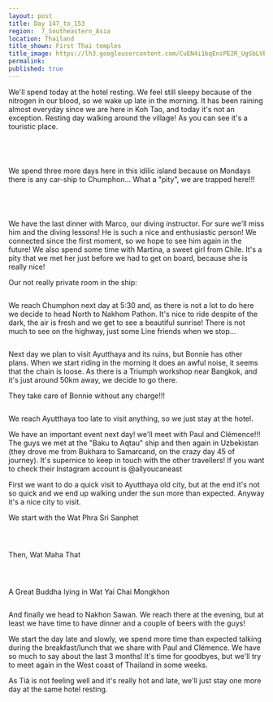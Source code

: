 ```yaml
---
layout: post
title: Day 147_to_153
region:  7_Southeastern_Asia
location: Thailand
title_shown: First Thai temples
title_image: https://lh3.googleusercontent.com/CuEN4i1bqEnsPE2R_UgSbLVEJ2Rf7toJtJxza0q1eBgVEf-RRrCUFp0tUE7OTeebO01lJ-OolRC9ei97fR3X8h0mHcehMjQG9aXlTsoWM9gvtoBK4wwexcuX_Uinrr3s9K2Td1sbCRVkdK21I5V9J4BcqapyrM5b7750a9oDuBQyi1woEbRFLOoeJwm1yAQokMx41qn9mmHMb22CGT5JKwX0i0c4ly6daWTjSuKs5lphN8OQzXxUVVKEW7pwQM-e7KreirS4SiRz55Phxdpz_NLT50XNs7w0HSZGiJWwmcGqXzjke7hFrugtOls-bVsfB_Ddc7_cgwfjggXJ_7U5R0jtKcTFgV5zMTPQ9vUTagm1nZClJHhnq9Jvfc3ZT2Xu5I14O4Kgw_guG1emTx-GsiFGL4E429JwObVcWnzLdYC5zYQ-zC2n35kvrC18FfhpP0UmJRxpiEns3pbpNlp6rIODk1-Rk3I96jJgJh41JChna34QWlAKvqD2n_moWCb1yHrqecF1MNigtOzgW1p_JOBGlWgat9WJtQ9V7LLy4ri-Z-4VECbi5UiKOIGRr1I42iGCYRfL7gGd_IXtc67a8E58aDQV1YqvgotK0i6g1jl-uf_YTdnCn6vZH9RkmGU2Jt9pplBZBXGWvi3WRiTmKHdbW60_cnnORPkC6eGWCzV1ze3SqlbDH1om91hO-V9rSvvvyUWgXPdp1QFX__E=w836-h627-no
permalink: 
published: true
---
```


We'll spend today at the hotel resting. We feel still sleepy because of the nitrogen in our blood, so we wake up late in the morning. It has been raining almost everyday since we are here in Koh Tao, and today it's not an exception. Resting day walking around the village! As you can see it's a touristic place.

<p><a
href="https://lh3.googleusercontent.com/xnusGFcqGt1CtBbdZM-z8namIajlzLeivfig07TRRSVt4QojlIRskBFLZdQFVfqEpiYx1MiEtzcOY9ehj0bThI5n5KfeWDEwq3UxE45dDdaf2wERKyK3BNnzq8Nu1SXHMoZp4dpPyN8SrHwAeQZUNiegckWhqUPJWsv6RoTRxBmS2GkKgog8e0J0shNBlwS-NPtCYqN_kQccWsQ2xxZpluRcaIyolriNfLMK7WZNggg53elvjXmwrjwOzHlqC9qpSeXR6CRdni9bmjgeziyzUuz5LcoawyTlhhFnik_QwCsdeuF6kFWIbPYs6VAg03QptZWhTRLMIxaPi88gCsy4FV2ffi-otPo0u1EQhNUuzMxqZ6iP01Lhma7EcPfHNTaUZ1Kxe9gFwAOZP0kVJJRO9ll2_cEO0tUFHd5ONIKbK-g9nwArsyge7NMUl5PjTYbkDrGGwQO4LawSpyoEI2zR6D9VXq-MtGUTEh_ZtQwmKjU3FKVhIRix1c5o17bbd5CSyjIgjVrv5IdtIuJUXNvDE_pDI8MHbsSEQR1GhW6K5-zeYxvJXl5DOmfkzbC_kX3_TS0ztIkQhlvBZczcju9X2LR9P2tWgXitAgVqK2LQgvSzJr-PJABuhbYOyO_ou2qmTolZ6jszYk-faLXA4Xb7dPt0_FV735gdPr6DYzvXoHGF6A408F55aCY-yUmB3ZXSWTrjth7G_7RBToHLAHb3TOZ6aSLlorkU_3EDgs0=w669-h502-no"><img 
src="https://lh3.googleusercontent.com/xnusGFcqGt1CtBbdZM-z8namIajlzLeivfig07TRRSVt4QojlIRskBFLZdQFVfqEpiYx1MiEtzcOY9ehj0bThI5n5KfeWDEwq3UxE45dDdaf2wERKyK3BNnzq8Nu1SXHMoZp4dpPyN8SrHwAeQZUNiegckWhqUPJWsv6RoTRxBmS2GkKgog8e0J0shNBlwS-NPtCYqN_kQccWsQ2xxZpluRcaIyolriNfLMK7WZNggg53elvjXmwrjwOzHlqC9qpSeXR6CRdni9bmjgeziyzUuz5LcoawyTlhhFnik_QwCsdeuF6kFWIbPYs6VAg03QptZWhTRLMIxaPi88gCsy4FV2ffi-otPo0u1EQhNUuzMxqZ6iP01Lhma7EcPfHNTaUZ1Kxe9gFwAOZP0kVJJRO9ll2_cEO0tUFHd5ONIKbK-g9nwArsyge7NMUl5PjTYbkDrGGwQO4LawSpyoEI2zR6D9VXq-MtGUTEh_ZtQwmKjU3FKVhIRix1c5o17bbd5CSyjIgjVrv5IdtIuJUXNvDE_pDI8MHbsSEQR1GhW6K5-zeYxvJXl5DOmfkzbC_kX3_TS0ztIkQhlvBZczcju9X2LR9P2tWgXitAgVqK2LQgvSzJr-PJABuhbYOyO_ou2qmTolZ6jszYk-faLXA4Xb7dPt0_FV735gdPr6DYzvXoHGF6A408F55aCY-yUmB3ZXSWTrjth7G_7RBToHLAHb3TOZ6aSLlorkU_3EDgs0=w669-h502-no" class="oversize" alt=""></a></p>

<p><a
href="https://lh3.googleusercontent.com/vySNoCQBUdyP1O2wJcFIIogjZ3lyIQtKEfkHwAy__59U0PBd3gsNI0cMw-Sc6XDyKnEGC__zlI6a__OLr69sUlbYysNI19thQYulUt6YDI_lwrEYDlSavVqKEZP6jC6fVLZ4D1DP21BLqkWJv2jhzTrdkwwlUqmNweORWZcYE_vkpaGCGtabPw5PhbD7brlmNEs7kxTFgGp0DUmdMcYYTD_ME5V-TFwfycIxzuHxn9YG9ElZGxMZd4fv9-8-tGadvVf-FE9UFf0UbKZL7aMUEqI1K60ffG_d_ymH12zX1fVuCkXjiPknbzKBPPqnxpA4y-tWCy8LP-EEiHiUzONpces7FNbmoRiElgfKBxkITdgjPVTq1Xj68sAcSBkCdA1X1O2QjuDnGA90UVkyQ4X5xAi8WGOWnC71Z-xha_eES9OplZitDDH4iCdI24fOMOnGLv7z5nAsWDVe94tkXb_MqcoYAqb_8oPXEFnj6nC4gQHjUEMXm9np_C4cm2nxGsYpT6YdRez1Yw1Ox0IGRVwQaroQlxZkj2ZG0V_JXzbMuNNbkDuYf7cHUitkWcxyNLDeLX9NgyQAeK5Uqm9t__2eXi32v9b703KZ_ty2anpYxz17bd9JkBDOkJ4grtL9kfHpMjxlT2GVnbMlCiWoN971Uj_QPDaFoXYtaEAnXkUEpR-2988bQQYe5gwjihoO73_x2ppQi2IZJkbxpS-V3e-Za2-ns0HUaHvLSUNY6Vc=w669-h502-no"><img 
src="https://lh3.googleusercontent.com/vySNoCQBUdyP1O2wJcFIIogjZ3lyIQtKEfkHwAy__59U0PBd3gsNI0cMw-Sc6XDyKnEGC__zlI6a__OLr69sUlbYysNI19thQYulUt6YDI_lwrEYDlSavVqKEZP6jC6fVLZ4D1DP21BLqkWJv2jhzTrdkwwlUqmNweORWZcYE_vkpaGCGtabPw5PhbD7brlmNEs7kxTFgGp0DUmdMcYYTD_ME5V-TFwfycIxzuHxn9YG9ElZGxMZd4fv9-8-tGadvVf-FE9UFf0UbKZL7aMUEqI1K60ffG_d_ymH12zX1fVuCkXjiPknbzKBPPqnxpA4y-tWCy8LP-EEiHiUzONpces7FNbmoRiElgfKBxkITdgjPVTq1Xj68sAcSBkCdA1X1O2QjuDnGA90UVkyQ4X5xAi8WGOWnC71Z-xha_eES9OplZitDDH4iCdI24fOMOnGLv7z5nAsWDVe94tkXb_MqcoYAqb_8oPXEFnj6nC4gQHjUEMXm9np_C4cm2nxGsYpT6YdRez1Yw1Ox0IGRVwQaroQlxZkj2ZG0V_JXzbMuNNbkDuYf7cHUitkWcxyNLDeLX9NgyQAeK5Uqm9t__2eXi32v9b703KZ_ty2anpYxz17bd9JkBDOkJ4grtL9kfHpMjxlT2GVnbMlCiWoN971Uj_QPDaFoXYtaEAnXkUEpR-2988bQQYe5gwjihoO73_x2ppQi2IZJkbxpS-V3e-Za2-ns0HUaHvLSUNY6Vc=w669-h502-no" class="oversize" alt=""></a></p>

<p><a
href="https://lh3.googleusercontent.com/GCIR43Lg9HfkbRL0cQTjNL0S184do-w7VaiGkS9wrjZPBu1InyA6UbZ_ViWQJnwgrN-lFnhrB5Nu2BT4QIeh8QPrQXMlRtJEf0yh_fkOl1dZWk9_-lAHr-KW1EK4OxY2jL7Q0Ze0k9CYg9AHKdsy30AAJMVtCszyplmTCSy2o2YJyAKT0Ocg6KqgmonlRHRQcoySnsVBpW2wJNbP1MvCxQfjsPerJByQCPjD4lU3uB9N58uovZ0LSOHhYkbZFE47HTUuyh9pk7sD3xz0RFq0e3hZtunoPoUO3JVvYhT8qEHQiWXTEcd32Wmc_V9N0kR_ZT5oAKQFsWic4ZK2erubzn4Jrpb9GyEF7W4OHRrOdcTBSg-tYDTjyoIi55kr8rTqz33p99HHhZechn1mIh8g09Ab_z_P1kD21aCKbtpZB9DKrzDXobfPwBQgnNc6lXq8IAXj4ywF1fnGBpdO7C40cCENAfUn2AMWuH7p0mCtoGWeYJY3YgGIT7END_LFfIsxHesXYvcpGSGl7gvV7Xd79ZwVm5PWa8-stHVnt7j3ONq71HptlbyV8jYoqifur3DK-Z8ZPxL5rJwsGXCrot668W2l1FL9F1rSuPbhbTFpOjf_YKcG7w6b8qznwcn_lOsmuhBcJuaaaZXCjZsDughOeLJFW_r1vKyQdsUVMwFi-7e9s8ef3ViWW2lL6zXbAUzjeNI2cGgUl3-HfawfE_R0zXBeiha8YXUfZsf2Ro8=w669-h502-no"><img 
src="https://lh3.googleusercontent.com/GCIR43Lg9HfkbRL0cQTjNL0S184do-w7VaiGkS9wrjZPBu1InyA6UbZ_ViWQJnwgrN-lFnhrB5Nu2BT4QIeh8QPrQXMlRtJEf0yh_fkOl1dZWk9_-lAHr-KW1EK4OxY2jL7Q0Ze0k9CYg9AHKdsy30AAJMVtCszyplmTCSy2o2YJyAKT0Ocg6KqgmonlRHRQcoySnsVBpW2wJNbP1MvCxQfjsPerJByQCPjD4lU3uB9N58uovZ0LSOHhYkbZFE47HTUuyh9pk7sD3xz0RFq0e3hZtunoPoUO3JVvYhT8qEHQiWXTEcd32Wmc_V9N0kR_ZT5oAKQFsWic4ZK2erubzn4Jrpb9GyEF7W4OHRrOdcTBSg-tYDTjyoIi55kr8rTqz33p99HHhZechn1mIh8g09Ab_z_P1kD21aCKbtpZB9DKrzDXobfPwBQgnNc6lXq8IAXj4ywF1fnGBpdO7C40cCENAfUn2AMWuH7p0mCtoGWeYJY3YgGIT7END_LFfIsxHesXYvcpGSGl7gvV7Xd79ZwVm5PWa8-stHVnt7j3ONq71HptlbyV8jYoqifur3DK-Z8ZPxL5rJwsGXCrot668W2l1FL9F1rSuPbhbTFpOjf_YKcG7w6b8qznwcn_lOsmuhBcJuaaaZXCjZsDughOeLJFW_r1vKyQdsUVMwFi-7e9s8ef3ViWW2lL6zXbAUzjeNI2cGgUl3-HfawfE_R0zXBeiha8YXUfZsf2Ro8=w669-h502-no" class="oversize" alt=""></a></p>

<p><a
href="https://lh3.googleusercontent.com/msymuffbD44PJ-_KOUUgfp7Zd5XLgEFxoY0iokotddGKa81JYStR2BbrSgRvmdnAp14wWnGMIMVXenWSWj8EJGau4T_8KdvXcPCqv1oaAkTNJNhs1fFJeHr4B60g-DZD1HXTchkOxrUJGZRBuTqOP4QaXT1QG0d2gCvVpgP1skVgRQ_B-Co9iyckoxdzUoeC3SI135rpjoZJB9kQ7lyUMTsS63pX3mifMAAeRY7U6t6VidwgOXsnedZP51CC4IVLFh71_Ia-4tWBgIfgCLssYTuI2ghKfDqauQswM43B6dmrVVneQSnhI0czvmzixcftzfOAYf41Te-l_0_uBEBeiX74ykQzPhYFDw7oQTlKm90f5ommx2b0UkqGHDShHJaNMxhjJ07vW2W0mZ9dEAW6b8QCpN5OY1XYHSsUrEgt0IAS2XTVabdSGdvrZMfCW2q8TpB7u-Dwb4l1IFK9f792_nYrvapUaNsmGj1Qc2q1CgNSez0k5j4Bw6y1bHfLpr78sX601RjLpnlqtFKR7JIki_8vE-0aB9O9jMciY_fb94UW-ze8k7GlS2sQFzOETObPlLaz1-5sitOhhazfy9L321swnGNOFLYjwq3PYJ8cjby-Cy-8Bh0LDEYOsfMwK8od_0ToanOp5xKWLKT9cmviLvyni3lWmlFjnLldHUusAfu3_RxYTFowNIB0YVKkBlWcZ7GcuBEsuJCa7DMKmt2wWEUcl75ihTsIdYZMMgY=w669-h502-no"><img 
src="https://lh3.googleusercontent.com/msymuffbD44PJ-_KOUUgfp7Zd5XLgEFxoY0iokotddGKa81JYStR2BbrSgRvmdnAp14wWnGMIMVXenWSWj8EJGau4T_8KdvXcPCqv1oaAkTNJNhs1fFJeHr4B60g-DZD1HXTchkOxrUJGZRBuTqOP4QaXT1QG0d2gCvVpgP1skVgRQ_B-Co9iyckoxdzUoeC3SI135rpjoZJB9kQ7lyUMTsS63pX3mifMAAeRY7U6t6VidwgOXsnedZP51CC4IVLFh71_Ia-4tWBgIfgCLssYTuI2ghKfDqauQswM43B6dmrVVneQSnhI0czvmzixcftzfOAYf41Te-l_0_uBEBeiX74ykQzPhYFDw7oQTlKm90f5ommx2b0UkqGHDShHJaNMxhjJ07vW2W0mZ9dEAW6b8QCpN5OY1XYHSsUrEgt0IAS2XTVabdSGdvrZMfCW2q8TpB7u-Dwb4l1IFK9f792_nYrvapUaNsmGj1Qc2q1CgNSez0k5j4Bw6y1bHfLpr78sX601RjLpnlqtFKR7JIki_8vE-0aB9O9jMciY_fb94UW-ze8k7GlS2sQFzOETObPlLaz1-5sitOhhazfy9L321swnGNOFLYjwq3PYJ8cjby-Cy-8Bh0LDEYOsfMwK8od_0ToanOp5xKWLKT9cmviLvyni3lWmlFjnLldHUusAfu3_RxYTFowNIB0YVKkBlWcZ7GcuBEsuJCa7DMKmt2wWEUcl75ihTsIdYZMMgY=w669-h502-no" class="oversize" alt=""></a></p>

We spend three more days here in this idilic island because on Mondays there is any car-ship to Chumphon... What a "pity", we are trapped here!!!

<p><a
href="https://lh3.googleusercontent.com/AjvCn3oQqMJAT8lBkwnNakjxh9pLiaHy5UbZd89di7yv7-Uh5AE3a1vK4YiXLtboazBg_bCPB7qQ81MMyy70bNOnQ8sdJYWITOXOWEc3u5y5wmn8UkaFDNirvZTd5Fah3SXmL6oKABrgbbI2qPVuylAl1ou_sdZudcRgYt8ciLFGQmvFFyTgJaO_x4XXXD28AESpdJY_N7xvIsopYNjPipFk8xlRMmG74hiuPeQgBRmXXGgDBSFUciZw0eKv5lFHbifdRKfgpzIfbyCEXtVa2_e6tf7XZfRPiMc6aHq12XET4W8SBuLr8ZH8-sXkdRAu3HdUCCZRBUNGT090w0F-Uc4pZkjqMAHf3bp8IqeoGYoGWCvky9j7lJLcMxdDvxNNrdrXg1MPvUkFhEfsqxifdejRKgvYbr_vSgjRSw5lUAnm9GIrkw3TvuNm067e6yLO1mIXw0HJon2sJajqvJIqkz5gAe6YiGWqSkuEUrXbttKi_15RhrBvxiNqcD0kTbZKZkQ7epxf4bjjlh5k1_1FCFP2XCZgXZT84R6yDrjGwbxuwXqvvXCt0IkG6-KzJ22o5JD53iGh_I7M--0mbqEnq6V_vqMPM841t04KaCTtGnUrmBalGOKgitLrNFJFfYkE4MVJUUpuStWiIzEcvVZELIF5hFoOQg712ep6bI8KDK9QD8L64aFxjQ2L3vFVEM8fzx7aieip6sHL_jCZJI4=w836-h627-no"><img 
src="https://lh3.googleusercontent.com/AjvCn3oQqMJAT8lBkwnNakjxh9pLiaHy5UbZd89di7yv7-Uh5AE3a1vK4YiXLtboazBg_bCPB7qQ81MMyy70bNOnQ8sdJYWITOXOWEc3u5y5wmn8UkaFDNirvZTd5Fah3SXmL6oKABrgbbI2qPVuylAl1ou_sdZudcRgYt8ciLFGQmvFFyTgJaO_x4XXXD28AESpdJY_N7xvIsopYNjPipFk8xlRMmG74hiuPeQgBRmXXGgDBSFUciZw0eKv5lFHbifdRKfgpzIfbyCEXtVa2_e6tf7XZfRPiMc6aHq12XET4W8SBuLr8ZH8-sXkdRAu3HdUCCZRBUNGT090w0F-Uc4pZkjqMAHf3bp8IqeoGYoGWCvky9j7lJLcMxdDvxNNrdrXg1MPvUkFhEfsqxifdejRKgvYbr_vSgjRSw5lUAnm9GIrkw3TvuNm067e6yLO1mIXw0HJon2sJajqvJIqkz5gAe6YiGWqSkuEUrXbttKi_15RhrBvxiNqcD0kTbZKZkQ7epxf4bjjlh5k1_1FCFP2XCZgXZT84R6yDrjGwbxuwXqvvXCt0IkG6-KzJ22o5JD53iGh_I7M--0mbqEnq6V_vqMPM841t04KaCTtGnUrmBalGOKgitLrNFJFfYkE4MVJUUpuStWiIzEcvVZELIF5hFoOQg712ep6bI8KDK9QD8L64aFxjQ2L3vFVEM8fzx7aieip6sHL_jCZJI4=w836-h627-no" class="oversize" alt=""></a></p>

<p><a
href="https://lh3.googleusercontent.com/8fR6kra2-Fm2RefRcZ0XHBSDwT-SzK0jOXLyxRE76H1evju9cHnpDFAZcIPkcXO7ioWS8bJX6P_s6b3_gutziq8qxLxKuzMim2FvMBKZk8a1c_5A2M34CyAxr28eTnnVXDNRhiL2T2P73J75dj8Cr8KK9jQVmNHocnd76gHtBnUG9r9zfQkOhuxzEX716hcd7fH5gH0CiKkPPlYIVBwPbH4-7mFxSQUoE1MwDxv3Gzl10PSTeAKWbZxacXx9r8R1MD239CFdzQJ7LLez0wXPuxmIOwehhagDmyMDsJdKDkDp2cbfU7Z16P_cA30ypbwW6uA1CeLbrx4Wq-4Z5QR5VxP7xKe6Dzuu7HfDByVro6L1FRhHtR5whUaJjOZ_uX321U0rcE4KqkUR9P5G-DkxzVP2OHmVukucqDkbDxOJYgHXqw7jf6mnEirmM5WT2r9532MAqeAhK_MBYRUQYjuPsO_0XVXXW3Kj7BdhfgmLZBqY7rHDwZvIeeHMwZxqWVC9RlXCr7uuMjtKEX-YYfW77UKg5YeVpNzb5QkwdXKZvurb_XRNAsAYi2ELJHYvMIGOsczdaKns2hDGts4_ddvwpjl0jntwjji2eSRR0i7Emzro4DHFweDbJbTivnxVVf075QtBVkeP6CetVXNt-VsRT2p9gTcAsrsT4Byhj-BBkA8Rp_TwCKI-PmU-8vkKr-TVZ9014rUm3BC7N7MjrYw=w836-h627-no"><img 
src="https://lh3.googleusercontent.com/8fR6kra2-Fm2RefRcZ0XHBSDwT-SzK0jOXLyxRE76H1evju9cHnpDFAZcIPkcXO7ioWS8bJX6P_s6b3_gutziq8qxLxKuzMim2FvMBKZk8a1c_5A2M34CyAxr28eTnnVXDNRhiL2T2P73J75dj8Cr8KK9jQVmNHocnd76gHtBnUG9r9zfQkOhuxzEX716hcd7fH5gH0CiKkPPlYIVBwPbH4-7mFxSQUoE1MwDxv3Gzl10PSTeAKWbZxacXx9r8R1MD239CFdzQJ7LLez0wXPuxmIOwehhagDmyMDsJdKDkDp2cbfU7Z16P_cA30ypbwW6uA1CeLbrx4Wq-4Z5QR5VxP7xKe6Dzuu7HfDByVro6L1FRhHtR5whUaJjOZ_uX321U0rcE4KqkUR9P5G-DkxzVP2OHmVukucqDkbDxOJYgHXqw7jf6mnEirmM5WT2r9532MAqeAhK_MBYRUQYjuPsO_0XVXXW3Kj7BdhfgmLZBqY7rHDwZvIeeHMwZxqWVC9RlXCr7uuMjtKEX-YYfW77UKg5YeVpNzb5QkwdXKZvurb_XRNAsAYi2ELJHYvMIGOsczdaKns2hDGts4_ddvwpjl0jntwjji2eSRR0i7Emzro4DHFweDbJbTivnxVVf075QtBVkeP6CetVXNt-VsRT2p9gTcAsrsT4Byhj-BBkA8Rp_TwCKI-PmU-8vkKr-TVZ9014rUm3BC7N7MjrYw=w836-h627-no" class="oversize" alt=""></a></p>

<p><a
href="https://lh3.googleusercontent.com/ykMUo8WQ90XG9U7awdiVaev5i2-jo7Qj-GlaZu5xmfoRSm8DQA7fxNnav5oTCrKOIt3-f3cJ8cGYsjeRMIuDFn9zGvqJo5rlpW4qUMOsGZ6NgKBVUfne5xg1rtiYwMTs8ZAse9OFlPujL-547HvXSaaspY75nKQpd3kSSsWppaz2bgXgNV84cbVJvDnhYdK5p6osfjrhfgtBIycpPZc5ln3b_wyMdd1Prz5j34mhv2xse0wOqJ6rjrNNZCxIkTzYQZVqkpMAvyckOp0UKK5IqlcJc1dzCTHBOpnfSj2RydTuiR_WgWxoj6oUwkS1uxPz_PVt5MfVPEPlfdvRVgyzdziw3d8UuhyRzGsSugA1hYKuyhc3ykNsrXsfWZTqtiXvDvnk-wR7W_IHJYX92nB4jUMB5KS6pNSIZ2Aq__AcI3xzfjC2d8xao2qgekOBRInsyppBM57Bhj_XqItVC5HLJFqQfjI30A-mlpUy08s2Wu954tpQ2a3beUexK51ToI3_vWc7T_QUiDcX5HtQviVzF4VIdqFxyPkCYYLJIfzt00TsH8cgGIH3Wx1Vkumd1EVrXMhcdt7i-O9gqMYFB237jKviKEDcQExm2dPFmwDs_jBNldc09BbJ5Bug0iEsPnVvw5HbuBqGY4rGbe3U6m6Hkn13pweeTC03i4l0b4wsHncwBaewfAclLc_v-GR9gsDJD5gD7YIY0HiFb0DCfNY=w836-h627-no"><img 
src="https://lh3.googleusercontent.com/ykMUo8WQ90XG9U7awdiVaev5i2-jo7Qj-GlaZu5xmfoRSm8DQA7fxNnav5oTCrKOIt3-f3cJ8cGYsjeRMIuDFn9zGvqJo5rlpW4qUMOsGZ6NgKBVUfne5xg1rtiYwMTs8ZAse9OFlPujL-547HvXSaaspY75nKQpd3kSSsWppaz2bgXgNV84cbVJvDnhYdK5p6osfjrhfgtBIycpPZc5ln3b_wyMdd1Prz5j34mhv2xse0wOqJ6rjrNNZCxIkTzYQZVqkpMAvyckOp0UKK5IqlcJc1dzCTHBOpnfSj2RydTuiR_WgWxoj6oUwkS1uxPz_PVt5MfVPEPlfdvRVgyzdziw3d8UuhyRzGsSugA1hYKuyhc3ykNsrXsfWZTqtiXvDvnk-wR7W_IHJYX92nB4jUMB5KS6pNSIZ2Aq__AcI3xzfjC2d8xao2qgekOBRInsyppBM57Bhj_XqItVC5HLJFqQfjI30A-mlpUy08s2Wu954tpQ2a3beUexK51ToI3_vWc7T_QUiDcX5HtQviVzF4VIdqFxyPkCYYLJIfzt00TsH8cgGIH3Wx1Vkumd1EVrXMhcdt7i-O9gqMYFB237jKviKEDcQExm2dPFmwDs_jBNldc09BbJ5Bug0iEsPnVvw5HbuBqGY4rGbe3U6m6Hkn13pweeTC03i4l0b4wsHncwBaewfAclLc_v-GR9gsDJD5gD7YIY0HiFb0DCfNY=w836-h627-no" class="oversize" alt=""></a></p>

<p><a
href="https://lh3.googleusercontent.com/FvmYoUlw5IXl0GtftAiTv0_EQ2b_R4ioC0CPEGt4rTWT9KnhFus3HpSk8dqO0oL_FJgJ5NdATZt-aV7YNSSKSj3qceJiLqeh25JW3fGiny0aBEqStgDC8h-byryV7JMHHpvOsTEQHWecSq1h_D3M-4wpgFZqdhNFtIL2VuaKjnO0qKLpSDonDRyOvvVZfZQv8YpPV-YAFLil_SHk0CQ5tSDcL58uLiG5E3hw8EckBwUHYJdbQrrCjvw00nNGTQD_q00RsaNbR4_UrKPu2u5TP0ed2-wgoKPWe5Oa9f7xntEIqpijG9nkG7wpfNCXMKydRJH5Wgyb8wirTprhBuwvc10lwHyCNQXK4OutmK5UxOhtzWv_Z_tTax4eojWPaoPQTnxhoM_zyL5j9eQVWU5gIdbNbh1lm5EKjcfqT-qw4RKhYOjFk55PWoKFryKudw_jhrizgrjAyI3iPIn8_PBpF9bORwzoLubEjO4VzC_fWrMQ2dWCLqS1IoiZygCpPx5rVYQnWEwkzXQzaKOwzlAJTM4PWnfbdqOxedBtP1EcT1xybfEK6ZSocZiRLWzJDE5M7sPcfSYROOE58l9q-cKyfnFP8PJHuRO41-1lHbInbybEjhGw8xVl2xJW59DkmMEnEHKCOGbPqcB1ViAfVe69Yyfax1FEMdJ09Irf6gCQ9Vh1-pm3teLtUcMLexOZzvly-bgIMptyFCIQf9nhYmY=w669-h502-no"><img 
src="https://lh3.googleusercontent.com/FvmYoUlw5IXl0GtftAiTv0_EQ2b_R4ioC0CPEGt4rTWT9KnhFus3HpSk8dqO0oL_FJgJ5NdATZt-aV7YNSSKSj3qceJiLqeh25JW3fGiny0aBEqStgDC8h-byryV7JMHHpvOsTEQHWecSq1h_D3M-4wpgFZqdhNFtIL2VuaKjnO0qKLpSDonDRyOvvVZfZQv8YpPV-YAFLil_SHk0CQ5tSDcL58uLiG5E3hw8EckBwUHYJdbQrrCjvw00nNGTQD_q00RsaNbR4_UrKPu2u5TP0ed2-wgoKPWe5Oa9f7xntEIqpijG9nkG7wpfNCXMKydRJH5Wgyb8wirTprhBuwvc10lwHyCNQXK4OutmK5UxOhtzWv_Z_tTax4eojWPaoPQTnxhoM_zyL5j9eQVWU5gIdbNbh1lm5EKjcfqT-qw4RKhYOjFk55PWoKFryKudw_jhrizgrjAyI3iPIn8_PBpF9bORwzoLubEjO4VzC_fWrMQ2dWCLqS1IoiZygCpPx5rVYQnWEwkzXQzaKOwzlAJTM4PWnfbdqOxedBtP1EcT1xybfEK6ZSocZiRLWzJDE5M7sPcfSYROOE58l9q-cKyfnFP8PJHuRO41-1lHbInbybEjhGw8xVl2xJW59DkmMEnEHKCOGbPqcB1ViAfVe69Yyfax1FEMdJ09Irf6gCQ9Vh1-pm3teLtUcMLexOZzvly-bgIMptyFCIQf9nhYmY=w669-h502-no" class="oversize" alt=""></a></p>


We have the last dinner with Marco, our diving instructor. For sure we'll miss him and the diving lessons! He is such a nice and enthusiastic person! We connected since the first moment, so we hope to see him again in the future! We also spend some time with Martina, a sweet girl from Chile. It's a pity that we met her just before we had to get on board, because she is really nice!

Our not really private room in the ship:

<p><a
href="https://lh3.googleusercontent.com/2RRo8TqTAuAyyFW67Fsqf8Pm5w5UI7xfTuxe6-Ipudn3galzLB-3arkNNLFw_W6-iRLhIUkXP3tgb5GfQsnMjk-HEE6MBu68HMDu_K2fUFkL9xf3TL5BXt1Y7TOLgpHkYfTMP1ASU-6jXMqeYoSbu9qqVhA_KHAGFbNJjH_yi4D_ZA9OJAVdX8-HjOS5eagFnEartb028izhS9qfEh1DHhNQ6fNQqYpsIX99S7XuYzH0F2zc2_IOjq5Jyr7a05iXEV2MNAG40fsYk2ciOZUn4wwvosfkgHnx8ypvU6Sd7D57ewSSEgsOGkkXARmmwpwxIunMSBIbjlbnfWYsaOCY3by-4yWL3F0kS1DXlvwZNSNqs7UE4LSpQ0KbQGiAfBClvTJbmtZg_c53oQLnlil1J_yU4CgDXjPPLmEcKDgTlAxUXXkiIJ21dPnF_azmpcby_ckl7AAZKifFIlqkKB93aIeMH1RzakweTQ-aHAiLLOCZrbXqT9ANMhLhOZ2q-mZk1qdxRiJ6JIdlRdRoRLwldhF9eGA69GtX3Pl3gJyS_2fKvTgY-nMk5Ri81dibjvLexqjA_ozeSebXtut5MsyIm7Da-O4plfccfz3QUrGNpvQol2o5ATWoBpkCD-MQwOk3lZ1Y7MfLRE8-YmtZ4ggZtqwikNOyofwZlwMVtZX3R1ZP24WWTLbirsRELDara0NI6yzHUy3dv17earjsvhE=w836-h627-no"><img 
src="https://lh3.googleusercontent.com/2RRo8TqTAuAyyFW67Fsqf8Pm5w5UI7xfTuxe6-Ipudn3galzLB-3arkNNLFw_W6-iRLhIUkXP3tgb5GfQsnMjk-HEE6MBu68HMDu_K2fUFkL9xf3TL5BXt1Y7TOLgpHkYfTMP1ASU-6jXMqeYoSbu9qqVhA_KHAGFbNJjH_yi4D_ZA9OJAVdX8-HjOS5eagFnEartb028izhS9qfEh1DHhNQ6fNQqYpsIX99S7XuYzH0F2zc2_IOjq5Jyr7a05iXEV2MNAG40fsYk2ciOZUn4wwvosfkgHnx8ypvU6Sd7D57ewSSEgsOGkkXARmmwpwxIunMSBIbjlbnfWYsaOCY3by-4yWL3F0kS1DXlvwZNSNqs7UE4LSpQ0KbQGiAfBClvTJbmtZg_c53oQLnlil1J_yU4CgDXjPPLmEcKDgTlAxUXXkiIJ21dPnF_azmpcby_ckl7AAZKifFIlqkKB93aIeMH1RzakweTQ-aHAiLLOCZrbXqT9ANMhLhOZ2q-mZk1qdxRiJ6JIdlRdRoRLwldhF9eGA69GtX3Pl3gJyS_2fKvTgY-nMk5Ri81dibjvLexqjA_ozeSebXtut5MsyIm7Da-O4plfccfz3QUrGNpvQol2o5ATWoBpkCD-MQwOk3lZ1Y7MfLRE8-YmtZ4ggZtqwikNOyofwZlwMVtZX3R1ZP24WWTLbirsRELDara0NI6yzHUy3dv17earjsvhE=w836-h627-no" class="oversize" alt=""></a></p>

We reach Chumphon next day at 5:30 and, as there is not a lot to do here we decide to head North to Nakhom Pathon. It's nice to ride despite of the dark, the air is fresh and we get to see a beautiful sunrise! There is not much to see on the highway, just some Line friends when we stop...

<p><a
href="https://lh3.googleusercontent.com/5DmkfRb0XJM8X3B-ewR1YeRz3-hbo24t_CxUBJ5VST4CJd-2J4kYUwg0N427JbhJJ25tFTT7VB8Vj6-IBPT5SoG-lHH_OtY6tVt9A-fdJtCPxaJ8S2Yr88wnyQohBMR6UXs8YEchOtqyLJuOTZhgjb2PVj6Sm74BFINbTCMJKY758HMSRkBblzk9GZrNC5rSKGyjEKC_3Dh6WAWwWtzxYUh2E803P4cB9gN7yCNksXCTt9QmOzGX1U6-CFxP5MIPpADb6BMK290Avoj9zAAa-jlvdnLJ3eb5dSzbqM0YVR0ziqLuVt-uPkomGm_6bQ0oc9sKby8w15mu7yBXlvEnZpzY2jJSBI1ZbXeHBU5hKY9TQ1Dm7jmnMQ8DWBqPz9rKN0hFMu731jn2Ny7pYKujWnfnoX-1R4uqoh44SBxtJlMTnkodXdDurgxKN58N8yjxXqCub4KlqFGRp25HTNLU6iJURjr4NZxMNXIHgi3QwSGi-1fBcdAdhjUDVbNZovNXwG9bIlYQtaH5VoY7aDkR_1H6ltHExqisqDRN0qWqJi0HHLrNYU6v5jw27a11skmka4S_qoUxD5-Sx9SOv7pp9sVrKaMCqhd0u9xHKEHifbbg7mhzYMSGpedgPMWrtLS1nE4aYvlW4JakNayQWAdwKd3-G91i4Sk1WZqyCNGbv-ixQ5h47jtPQQZrTUULUqOLFv0aJkFZOJlfnvmlQgE=w836-h627-no"><img 
src="https://lh3.googleusercontent.com/5DmkfRb0XJM8X3B-ewR1YeRz3-hbo24t_CxUBJ5VST4CJd-2J4kYUwg0N427JbhJJ25tFTT7VB8Vj6-IBPT5SoG-lHH_OtY6tVt9A-fdJtCPxaJ8S2Yr88wnyQohBMR6UXs8YEchOtqyLJuOTZhgjb2PVj6Sm74BFINbTCMJKY758HMSRkBblzk9GZrNC5rSKGyjEKC_3Dh6WAWwWtzxYUh2E803P4cB9gN7yCNksXCTt9QmOzGX1U6-CFxP5MIPpADb6BMK290Avoj9zAAa-jlvdnLJ3eb5dSzbqM0YVR0ziqLuVt-uPkomGm_6bQ0oc9sKby8w15mu7yBXlvEnZpzY2jJSBI1ZbXeHBU5hKY9TQ1Dm7jmnMQ8DWBqPz9rKN0hFMu731jn2Ny7pYKujWnfnoX-1R4uqoh44SBxtJlMTnkodXdDurgxKN58N8yjxXqCub4KlqFGRp25HTNLU6iJURjr4NZxMNXIHgi3QwSGi-1fBcdAdhjUDVbNZovNXwG9bIlYQtaH5VoY7aDkR_1H6ltHExqisqDRN0qWqJi0HHLrNYU6v5jw27a11skmka4S_qoUxD5-Sx9SOv7pp9sVrKaMCqhd0u9xHKEHifbbg7mhzYMSGpedgPMWrtLS1nE4aYvlW4JakNayQWAdwKd3-G91i4Sk1WZqyCNGbv-ixQ5h47jtPQQZrTUULUqOLFv0aJkFZOJlfnvmlQgE=w836-h627-no" class="oversize" alt=""></a></p>

Next day we plan to visit Ayutthaya and its ruins, but Bonnie has other plans. When we start riding in the morning it does an awful noise, it seems that the chain is loose. As there is a Triumph workshop near Bangkok, and it's just around 50km away, we decide to go there.

They take care of Bonnie without any charge!!!

<p><a
href="https://lh3.googleusercontent.com/05cJkvPir6D8SyCgt6s3Ef5JwLmYPZQDhDMtuLuRulWFkF3y7LdTZqBs4rXhkSbdFiyf7_FGg5p-hyW7NmyzcUIE6WAG9wUIlz0mEnkDd5rTQInMwsXccK7qGGrgD670BGEE8N6DQOktwpF6QaH7YhFGt6hndKVKznr_lF_2TCJUzj9P1sPwJhi7A2r3IvSfd_qhY1IS0Q-vDii1cav4kN4Oka1SHTbfpRvC2xyt2Sce_aBrl32mQgtO9GQDE4V8LIbPWdLr-wLEbOGwkwJZ6cqMyQR1YN6thi8vRXOxNTVKylR3vwdTikVXDmmBdDmJmtKQWDmMAVoDncHW1k7sIpCcbsftrH0g1f1Bu00jKuAOJoz_hx-2FeLNoF5cucPPjZZHCfsT9L6n8GAcTS472NXLAxgn-1ppXX2D4QYLkUMfrYiD0J0Gdg5LjCer8m11f8hOl6yAMq7TDV7V9yFMSCOzj9FXjzN9agh9B2ICZIj2zBHckrP1m-rwGR7WdN2_-VFKNKS8S55M3KAC6LVx_5LvrBGBsgEytgwLvfMjE8WMBEDHI__YtssIr_bDUuCXkjFh7c91HqG4f3IOhGJ6_cRHX_hvKVaoDKdFGe5QaI1rYQ9n_4bF-XjJbtbZYjummLWqQA7y_lYTWyxBnre4foAMvja_SyUyFVDo2bJWtGNJJqvW6QnedQ5PTOFogNmYbYMDqxA4OaJ4ecFsEUs=w712-h474-no"><img 
src="https://lh3.googleusercontent.com/05cJkvPir6D8SyCgt6s3Ef5JwLmYPZQDhDMtuLuRulWFkF3y7LdTZqBs4rXhkSbdFiyf7_FGg5p-hyW7NmyzcUIE6WAG9wUIlz0mEnkDd5rTQInMwsXccK7qGGrgD670BGEE8N6DQOktwpF6QaH7YhFGt6hndKVKznr_lF_2TCJUzj9P1sPwJhi7A2r3IvSfd_qhY1IS0Q-vDii1cav4kN4Oka1SHTbfpRvC2xyt2Sce_aBrl32mQgtO9GQDE4V8LIbPWdLr-wLEbOGwkwJZ6cqMyQR1YN6thi8vRXOxNTVKylR3vwdTikVXDmmBdDmJmtKQWDmMAVoDncHW1k7sIpCcbsftrH0g1f1Bu00jKuAOJoz_hx-2FeLNoF5cucPPjZZHCfsT9L6n8GAcTS472NXLAxgn-1ppXX2D4QYLkUMfrYiD0J0Gdg5LjCer8m11f8hOl6yAMq7TDV7V9yFMSCOzj9FXjzN9agh9B2ICZIj2zBHckrP1m-rwGR7WdN2_-VFKNKS8S55M3KAC6LVx_5LvrBGBsgEytgwLvfMjE8WMBEDHI__YtssIr_bDUuCXkjFh7c91HqG4f3IOhGJ6_cRHX_hvKVaoDKdFGe5QaI1rYQ9n_4bF-XjJbtbZYjummLWqQA7y_lYTWyxBnre4foAMvja_SyUyFVDo2bJWtGNJJqvW6QnedQ5PTOFogNmYbYMDqxA4OaJ4ecFsEUs=w712-h474-no" class="oversize" alt=""></a></p>

We reach Ayutthaya too late to visit anything, so we just stay at the hotel.

We have an important event next day! we'll meet with Paul and Clémence!!! The guys we met at the "Baku to Aqtau" ship and then again in Uzbekistan (they drove me from Bukhara to Samarcand, on the crazy day 45 of journey). It's supernice to keep in touch with the other travellers! If you want to check their Instagram account is @allyoucaneast

First we want to do a quick visit to Ayutthaya old city, but at the end it's not so quick and we end up walking under the sun more than expected. Anyway it's a nice city to visit.

We start with the Wat Phra Sri Sanphet

<p><a
href="https://lh3.googleusercontent.com/eD7oaTTq5bT6Fjx5FqGi9Vmn2JqlFKOJg7bS-eP8E3cgQdjhvRrFASQBckTqBihI6--HYven1TUfNrs0VFDFrXBGQ_NcBwrNa2RVvRsJM_O35e6o-JhBEmjdoQEUPtdoP2-fOlQqb-6x1W1h7DrjMvKulU-wJQMN5-zamQFaMxwpmuERigf4qev-zkfGnqORf2cNi0V1b1XzChlxtuE8QBU1X1MuBboKjpdAuGJwaSsmYZdkQvPkzD1Qhyproipqd6XHzcwMFaDNr5APlE7tZN5P1cy0Pj3iI3A6aj7UR0bjxDE-SeE1DuucF9rqLLX8zjpOWQFZu-aIpUCeNl04rLHGJ0fzF7s7Uj_xj74glYJoyquQqWPeubFHO-fyGaFqnILOuR5SknKQ8KtwBAbakIjOAPEPSrCGYXvgLs1Siond1sjc8Xwy0Jxo7lMnk7iyBDunOCXUdIVwRZgnm45wuTdi-qsct_IDnGQwUx5u7qj2YpL4PFwB1KhCPYm6PoKLyeR2N6Vw-z37SO883BsBaFCCq4h8RpvF5pN7vN3TWibIDuWXSd7vF5_BTydKZG_GQeFTUoii1BS5oWFOKn-5v-sYZWZnmi0Jt7ll0YEXP-OvAzIcNprrvnlOl3yv1XYMItvUbpqV__sN77jnLAbjCdntcvjPmO93JY8h9AVsCyAJyzq7gRCcW2U7jn1LF1R_U0a6TmQZq4rxVv4gd9w=w471-h627-no"><img 
src="https://lh3.googleusercontent.com/eD7oaTTq5bT6Fjx5FqGi9Vmn2JqlFKOJg7bS-eP8E3cgQdjhvRrFASQBckTqBihI6--HYven1TUfNrs0VFDFrXBGQ_NcBwrNa2RVvRsJM_O35e6o-JhBEmjdoQEUPtdoP2-fOlQqb-6x1W1h7DrjMvKulU-wJQMN5-zamQFaMxwpmuERigf4qev-zkfGnqORf2cNi0V1b1XzChlxtuE8QBU1X1MuBboKjpdAuGJwaSsmYZdkQvPkzD1Qhyproipqd6XHzcwMFaDNr5APlE7tZN5P1cy0Pj3iI3A6aj7UR0bjxDE-SeE1DuucF9rqLLX8zjpOWQFZu-aIpUCeNl04rLHGJ0fzF7s7Uj_xj74glYJoyquQqWPeubFHO-fyGaFqnILOuR5SknKQ8KtwBAbakIjOAPEPSrCGYXvgLs1Siond1sjc8Xwy0Jxo7lMnk7iyBDunOCXUdIVwRZgnm45wuTdi-qsct_IDnGQwUx5u7qj2YpL4PFwB1KhCPYm6PoKLyeR2N6Vw-z37SO883BsBaFCCq4h8RpvF5pN7vN3TWibIDuWXSd7vF5_BTydKZG_GQeFTUoii1BS5oWFOKn-5v-sYZWZnmi0Jt7ll0YEXP-OvAzIcNprrvnlOl3yv1XYMItvUbpqV__sN77jnLAbjCdntcvjPmO93JY8h9AVsCyAJyzq7gRCcW2U7jn1LF1R_U0a6TmQZq4rxVv4gd9w=w471-h627-no" class="oversize" alt=""></a></p>

<p><a
href="https://lh3.googleusercontent.com/GP0OQEjRWpHE30UQOuiNGtWZVMJzQbVlI0qIzhwumiWiW4GYTFnUCUo4xuPgdDcVQWQXs8ZePBy78uyAtgoeSqu2UKiFB9fPpelulr9ychhwwK317jmvN5xuTWlQh1FyPGVPmEXkK0IwkjJBDxENxcTa2KClZEnMz2WxKAc6HtlXTNeRb8Aq7luIo6031rRTkroDfryWc7L6Q6bL90VU8U2jgyXwBprBfuo0dTbi-5GQenNUHe0DkBcIJE6L70uvOCEb1cHO-rhDRopdtxI8N7tRD1vyKrlnSqRzXzm5ZF6VDOHTRua1hBOPLm8oaYB-S8-9KrsXmg0Pke4dPy00rMRyAuHgBlDRHjAtTVHsq57rMtWkDAdNcz1pawsyeS-t4SD1LLEy-EXTkK8Wp-v6ZmpgEi3ZX-SJvyfsvKsfHVFAl5E_V66wyiZCBeDLdIkvjTB-TU9gf9Z3np8gvZ33W94lsRNPHrxkzhKk3JaQKHo21lWIx45_wIoINW5viCn7RWek7JQRzH4na7Ud087QcjtZ6XCm6bBUJ5kvpxoV4MyrmlVa1JvDQ2O7kdaTHcZfoLBAAJ6bZKM-e01v_d54rmHGdIvMifMkPcFR1E6RXocWJR6GHt_t9xQn6YNviTsgCRZ7QnyxEE7X0u9wy8u1skFJHK3u-2gdPR6XXpzZ_Ab4a8y5hwl3v6dnaRRjMFYvg55lrsur_Wh4bFKz8yU=w697-h502-no"><img 
src="https://lh3.googleusercontent.com/GP0OQEjRWpHE30UQOuiNGtWZVMJzQbVlI0qIzhwumiWiW4GYTFnUCUo4xuPgdDcVQWQXs8ZePBy78uyAtgoeSqu2UKiFB9fPpelulr9ychhwwK317jmvN5xuTWlQh1FyPGVPmEXkK0IwkjJBDxENxcTa2KClZEnMz2WxKAc6HtlXTNeRb8Aq7luIo6031rRTkroDfryWc7L6Q6bL90VU8U2jgyXwBprBfuo0dTbi-5GQenNUHe0DkBcIJE6L70uvOCEb1cHO-rhDRopdtxI8N7tRD1vyKrlnSqRzXzm5ZF6VDOHTRua1hBOPLm8oaYB-S8-9KrsXmg0Pke4dPy00rMRyAuHgBlDRHjAtTVHsq57rMtWkDAdNcz1pawsyeS-t4SD1LLEy-EXTkK8Wp-v6ZmpgEi3ZX-SJvyfsvKsfHVFAl5E_V66wyiZCBeDLdIkvjTB-TU9gf9Z3np8gvZ33W94lsRNPHrxkzhKk3JaQKHo21lWIx45_wIoINW5viCn7RWek7JQRzH4na7Ud087QcjtZ6XCm6bBUJ5kvpxoV4MyrmlVa1JvDQ2O7kdaTHcZfoLBAAJ6bZKM-e01v_d54rmHGdIvMifMkPcFR1E6RXocWJR6GHt_t9xQn6YNviTsgCRZ7QnyxEE7X0u9wy8u1skFJHK3u-2gdPR6XXpzZ_Ab4a8y5hwl3v6dnaRRjMFYvg55lrsur_Wh4bFKz8yU=w697-h502-no" class="oversize" alt=""></a></p>

<p><a
href="https://lh3.googleusercontent.com/tHpqzYg2OXr-1c0ILDFm9rh6tlpOn5nVfFX2wYrbhjZlygxLtwoCjM2GoiN9Qtw1_EBLEqxuKbfsjBWWs-8OcBZ33mjDTkRJU0Xh7vKsdA2Pud4itRKdwRUn0F6O_mZtFupaf3PDVBqcjWgAR_Sl1Z2kuPWixJ5nHaxq0_FuPwOa6IQp_er97UbFVpbsJNhlCpRTXPNnNZ9Qp7Ph4jakFZpS9bUm5vp01g_1n0A1WqhGFH1z4vA7xwRrgQX4c_LIj9obAuDYg6qzbRGVSqKwYPvgEik7gg6euPT3uABBtQU6zv584eDoux9YQPa3TmHNGCLFMZqmpa2laUBVSlNHLAPeAJj4SVj4_DbEluErc9rE87iTAXRjY14dTJotbUk3OHwgB1fxpPmtrdaFZPbNvatzHI168bPWQ0VSCupb_migIpP0ewgAR7NU11DLZVyD9aR3UJAuS-CaPhHpSV-pwjuQxZWcVRrkVb3h5P3Kf5hQPcEwE3yZf2Vewnr7iJV_g7TRWZOZddgCf0mPjOJYva_RONs8rfI9DTNjDqHOpRQ0xFqTWVCwPVnfFJSRQkbQibAUktBqQ5NS6idgPHWkDX3nwcfKgEep40bXOBGJNqnjxGF9CruYBM53enhJSOogz3croLbcqkpnO39O8QpydQYIOKdGcZEkwReOdjXelluKHIQ3IYK3NumeIAqjTeuJwqfNDxGeDxC6q0JC25c=w836-h627-no"><img 
src="https://lh3.googleusercontent.com/tHpqzYg2OXr-1c0ILDFm9rh6tlpOn5nVfFX2wYrbhjZlygxLtwoCjM2GoiN9Qtw1_EBLEqxuKbfsjBWWs-8OcBZ33mjDTkRJU0Xh7vKsdA2Pud4itRKdwRUn0F6O_mZtFupaf3PDVBqcjWgAR_Sl1Z2kuPWixJ5nHaxq0_FuPwOa6IQp_er97UbFVpbsJNhlCpRTXPNnNZ9Qp7Ph4jakFZpS9bUm5vp01g_1n0A1WqhGFH1z4vA7xwRrgQX4c_LIj9obAuDYg6qzbRGVSqKwYPvgEik7gg6euPT3uABBtQU6zv584eDoux9YQPa3TmHNGCLFMZqmpa2laUBVSlNHLAPeAJj4SVj4_DbEluErc9rE87iTAXRjY14dTJotbUk3OHwgB1fxpPmtrdaFZPbNvatzHI168bPWQ0VSCupb_migIpP0ewgAR7NU11DLZVyD9aR3UJAuS-CaPhHpSV-pwjuQxZWcVRrkVb3h5P3Kf5hQPcEwE3yZf2Vewnr7iJV_g7TRWZOZddgCf0mPjOJYva_RONs8rfI9DTNjDqHOpRQ0xFqTWVCwPVnfFJSRQkbQibAUktBqQ5NS6idgPHWkDX3nwcfKgEep40bXOBGJNqnjxGF9CruYBM53enhJSOogz3croLbcqkpnO39O8QpydQYIOKdGcZEkwReOdjXelluKHIQ3IYK3NumeIAqjTeuJwqfNDxGeDxC6q0JC25c=w836-h627-no" class="oversize" alt=""></a></p>

Then, Wat Maha That

<p><a
href="https://lh3.googleusercontent.com/UekyEkj_izGiFet7fHNrW-yzShgdyp8QMvJBh1TccNwHsSJweyqOX8x2a_3wuXKS3SHvoAcaGfHoIksQULtMLngcTk07MD_Z-1bwAS_1c3kpXwSeSeV8wVpIbzeYmpr3iz-VjxE21yGCOKzk79Lf9QSiFw4aScqwQFAyuq33SSf8XeCxn9xwc52jks01_l7IFXW2AJ0jBIRGUWsGOxgQO1DMjKj7qwYmN49S6N5tOlm9Cfm3G-cqNqh8Q84L81X8q4zRkezmp-udHH55euXXngXQDAvhGM-1bU66cB83e-cRYmvqq6OChNNXI8WqedQHkXTMhc_lrHPJpZOdOCx442HxcUsZER3dQ91Z6zjg3ex5Ei1yL-8ILGgeuffk6vg_gZumHOpyISfRs3mFpepyShq5ezeh1a2wMaNbBPP3p23DSYsCPgJH5_Hixf4csHDfLvDn0xcqVB7bQd0eUXsqQ1DtHnPvqKitX7CxFhpBj5DBs8JaTGHG8T9WBXuBsecdVcbYTFBY4l-EVCYV7g08zASg7xG3kYelUWcx9hcU3Iu6Revc7oa7sUoVQ26BDTnRH18w1TF-JFq_kEd_vLO0b3_qjLswaFKby7n8Cfo1wP8Z24A4aW_o2nR-WBqkUFVeDF9GfPw8pwCUhTx9UHqDuS0no9NIFiw1lVB3gUbvu_zi22_9swT43yZSTBKGGK9izYLXfnFp80M01Emzby4=w836-h627-no"><img 
src="https://lh3.googleusercontent.com/UekyEkj_izGiFet7fHNrW-yzShgdyp8QMvJBh1TccNwHsSJweyqOX8x2a_3wuXKS3SHvoAcaGfHoIksQULtMLngcTk07MD_Z-1bwAS_1c3kpXwSeSeV8wVpIbzeYmpr3iz-VjxE21yGCOKzk79Lf9QSiFw4aScqwQFAyuq33SSf8XeCxn9xwc52jks01_l7IFXW2AJ0jBIRGUWsGOxgQO1DMjKj7qwYmN49S6N5tOlm9Cfm3G-cqNqh8Q84L81X8q4zRkezmp-udHH55euXXngXQDAvhGM-1bU66cB83e-cRYmvqq6OChNNXI8WqedQHkXTMhc_lrHPJpZOdOCx442HxcUsZER3dQ91Z6zjg3ex5Ei1yL-8ILGgeuffk6vg_gZumHOpyISfRs3mFpepyShq5ezeh1a2wMaNbBPP3p23DSYsCPgJH5_Hixf4csHDfLvDn0xcqVB7bQd0eUXsqQ1DtHnPvqKitX7CxFhpBj5DBs8JaTGHG8T9WBXuBsecdVcbYTFBY4l-EVCYV7g08zASg7xG3kYelUWcx9hcU3Iu6Revc7oa7sUoVQ26BDTnRH18w1TF-JFq_kEd_vLO0b3_qjLswaFKby7n8Cfo1wP8Z24A4aW_o2nR-WBqkUFVeDF9GfPw8pwCUhTx9UHqDuS0no9NIFiw1lVB3gUbvu_zi22_9swT43yZSTBKGGK9izYLXfnFp80M01Emzby4=w836-h627-no" class="oversize" alt=""></a></p>

<p><a
href="https://lh3.googleusercontent.com/-h9UXvt2ZZpXwMWo6t9mrF22-XEyZoljtdYduLvE9tPFp-AkFX5HGIwL08HEA1p27O9P5OQLGi0tQz2oEdT6YDYNGM874_u5Uj_4WZpOMNAUUmzfd96zzsQmyecSOrIuq93Km8FQ_jQjse_xbMrYRhcUxFH797gKns-uEJMy8DrUFtbhwM3y-L6uU72DD4eFxpWkQ_OK5zTQtdZHHtpIXLcYXcG2pep1wf7oP8F-PmuePMVhYoQzV1Q8wlBXB8D8z35RHLJZL6oUlKY7G7h2DNFHFT6fqn75XSrDlqm3Zvisvaydanuc-Lv0erm35VyNh47SAu8D9We3dtFrKhGh-Jdm8laS28ugKean-5eAQEcLFsu6BIEq-XijUhqn81gT7D_0kdjyJvykYxbc2STu-J0yba2DTLZ1AXklkcQziL4dG7DYIQzpBpEvdstPFhWs5YBgAj6wPl5zUS65YzjP3mLJGd7Ua9vC2BEJDgvp3vh5xSmtOOXhLtfFWyF6Tdli36_41O9fZiH9JPPySBeFp_F56pvtFG-_qIqkNAcPbceGfH6N7k1pXA5GkddVTj8YT_nUooe5iRBf0cvILuvjA2S2wrYke3IJuIOtySfu_6JoV-fx0Tvph8WtmMwKql2V3b3zyztzbK5weQCf2vkI3QO0JB2Bl8zvZ2ILYU98Gbv6cT5qTVRNTvseexMui2ZFqEcKP_CigBAMW4ktyTg=w836-h627-no"><img 
src="https://lh3.googleusercontent.com/-h9UXvt2ZZpXwMWo6t9mrF22-XEyZoljtdYduLvE9tPFp-AkFX5HGIwL08HEA1p27O9P5OQLGi0tQz2oEdT6YDYNGM874_u5Uj_4WZpOMNAUUmzfd96zzsQmyecSOrIuq93Km8FQ_jQjse_xbMrYRhcUxFH797gKns-uEJMy8DrUFtbhwM3y-L6uU72DD4eFxpWkQ_OK5zTQtdZHHtpIXLcYXcG2pep1wf7oP8F-PmuePMVhYoQzV1Q8wlBXB8D8z35RHLJZL6oUlKY7G7h2DNFHFT6fqn75XSrDlqm3Zvisvaydanuc-Lv0erm35VyNh47SAu8D9We3dtFrKhGh-Jdm8laS28ugKean-5eAQEcLFsu6BIEq-XijUhqn81gT7D_0kdjyJvykYxbc2STu-J0yba2DTLZ1AXklkcQziL4dG7DYIQzpBpEvdstPFhWs5YBgAj6wPl5zUS65YzjP3mLJGd7Ua9vC2BEJDgvp3vh5xSmtOOXhLtfFWyF6Tdli36_41O9fZiH9JPPySBeFp_F56pvtFG-_qIqkNAcPbceGfH6N7k1pXA5GkddVTj8YT_nUooe5iRBf0cvILuvjA2S2wrYke3IJuIOtySfu_6JoV-fx0Tvph8WtmMwKql2V3b3zyztzbK5weQCf2vkI3QO0JB2Bl8zvZ2ILYU98Gbv6cT5qTVRNTvseexMui2ZFqEcKP_CigBAMW4ktyTg=w836-h627-no" class="oversize" alt=""></a></p>

<p><a
href="https://lh3.googleusercontent.com/BA6sa_MnxfPo7yizsZom0ckdlWBbUgBGr4Qp0w6AMp8NqKq50YRdWkzMMpKHzHNJHkLhqs9zgQvylQ98N1o6TCc1HMeTt4rfVKtncxM5CuNqGKAuIglOgrpws1f2zczuxXbNoizQcA5P43r4LL-cCRlG-rbbFFSco9n627njM31-iOdQQgC7YdzMnUquzfJWTPwqTs8O1zaaqNM8jgvbsQpODa4lCfZKPYUFXzybFDnf3EqRb3R1_h9g1EbdbU4LwsRkL1S33JAuqNvCAM4rO7_XBjjs1CWsVXvBWM7eZp_L_bRVgoeZGxlR4kMFHXtDC1ZidyHc0RwofMaooqqGW9MoxqDC8rAWfQvNxFS9fPKPMbXd-x8WM0Ekwb3C58hGNKcAdx08VwhE7Piop86LQsOkHiI2UzcB5-YqH_mTsD9N1_hEIDjHFIFgte2M-4BPnuMniM57Wa23h8_MaT_UUbTNJL6YwH6UmUEguueQlBNkB_DsXGpl8wr59hUOSOlDRw6VjIk43itOF9s9JpagA3vaZM8pJRcrpnNRDJSDy6MGTgFJETyVLzAEGZMr5-LhQJRbfqg9OYK_KhAulnBPkZ1rpu8gd33U_yoL_ymO6oGrS7M5k8k46NnLLFegqQ8o030t3k2JQm1Pzbmrc4MaP81z9s4CXLTiVgd0bb5T6ZRcaRUa_xzi-H3m_rDdlkuiWmS8RddCkGbLXk-857g=w836-h627-no"><img 
src="https://lh3.googleusercontent.com/BA6sa_MnxfPo7yizsZom0ckdlWBbUgBGr4Qp0w6AMp8NqKq50YRdWkzMMpKHzHNJHkLhqs9zgQvylQ98N1o6TCc1HMeTt4rfVKtncxM5CuNqGKAuIglOgrpws1f2zczuxXbNoizQcA5P43r4LL-cCRlG-rbbFFSco9n627njM31-iOdQQgC7YdzMnUquzfJWTPwqTs8O1zaaqNM8jgvbsQpODa4lCfZKPYUFXzybFDnf3EqRb3R1_h9g1EbdbU4LwsRkL1S33JAuqNvCAM4rO7_XBjjs1CWsVXvBWM7eZp_L_bRVgoeZGxlR4kMFHXtDC1ZidyHc0RwofMaooqqGW9MoxqDC8rAWfQvNxFS9fPKPMbXd-x8WM0Ekwb3C58hGNKcAdx08VwhE7Piop86LQsOkHiI2UzcB5-YqH_mTsD9N1_hEIDjHFIFgte2M-4BPnuMniM57Wa23h8_MaT_UUbTNJL6YwH6UmUEguueQlBNkB_DsXGpl8wr59hUOSOlDRw6VjIk43itOF9s9JpagA3vaZM8pJRcrpnNRDJSDy6MGTgFJETyVLzAEGZMr5-LhQJRbfqg9OYK_KhAulnBPkZ1rpu8gd33U_yoL_ymO6oGrS7M5k8k46NnLLFegqQ8o030t3k2JQm1Pzbmrc4MaP81z9s4CXLTiVgd0bb5T6ZRcaRUa_xzi-H3m_rDdlkuiWmS8RddCkGbLXk-857g=w836-h627-no" class="oversize" alt=""></a></p>

A Great Buddha lying in Wat Yai Chai Mongkhon

<p><a
href="https://lh3.googleusercontent.com/TLSjyRP7I5mda3nBzKFnA_mDb_Us6yM0onyqoN9UlrpB37vU7D3lsz1YRJh_DEf-00mCTzSOzqldOTKrGkMZTbxsGn_eoZoEA6EjoRinkBBzu-Sfm6rCMOEtEM4Y4af9pLemsMXJqapNq7KnXMoUDIgaAKdLjfvAmcRrsm2JdKMPaiuF7KyI8deOQBSQxW2DAxxF0JgZZYW0nMLs5LYgeARJgs_XqmdCrirm-V61mQikX37ldSS6FiV-_P090OPkM0HAFResY3mV98XQjz8woX6TH1yw4-AtUNk9bV7h89znNunVbKXQBH8Vw-l2CREE99B6hYPY1aDIIdcTiP0aFa0uwAc1fw-YB4g2Avb0tmWC_WshA-at1ymlA0xhJDZsogFMBhk4O1U2p7zdE6a2saNOP_11-mei5PZOaqNNJoghYUb4cKAjGobn5WL4HHPt4NZ4HwE6cR2jnMmWLbqtFKRt3NGT6TcLaD3pF3xH_zGYx3zu-HRvXBYA3-kaNqCrLbYip8H0NMjdHEmvpYJWdb7MQxxTpj1D6J2YvlMGdf0zYzz3V-Eu8SUU-45-aotwcIGnKXV_fl_raDDPUwR1ORpNe1omP1CakW8PZ8GirsJ7MMnKN4OJS_S--Z3_bsjYIVKtVffgWc_jMB6u37hrW_7IPMewewNE5yHr5vXmbTSin0vnI0EkE4B-c4gOWap3D76ea0tk9BymoBO70JU=w836-h627-no"><img 
src="https://lh3.googleusercontent.com/TLSjyRP7I5mda3nBzKFnA_mDb_Us6yM0onyqoN9UlrpB37vU7D3lsz1YRJh_DEf-00mCTzSOzqldOTKrGkMZTbxsGn_eoZoEA6EjoRinkBBzu-Sfm6rCMOEtEM4Y4af9pLemsMXJqapNq7KnXMoUDIgaAKdLjfvAmcRrsm2JdKMPaiuF7KyI8deOQBSQxW2DAxxF0JgZZYW0nMLs5LYgeARJgs_XqmdCrirm-V61mQikX37ldSS6FiV-_P090OPkM0HAFResY3mV98XQjz8woX6TH1yw4-AtUNk9bV7h89znNunVbKXQBH8Vw-l2CREE99B6hYPY1aDIIdcTiP0aFa0uwAc1fw-YB4g2Avb0tmWC_WshA-at1ymlA0xhJDZsogFMBhk4O1U2p7zdE6a2saNOP_11-mei5PZOaqNNJoghYUb4cKAjGobn5WL4HHPt4NZ4HwE6cR2jnMmWLbqtFKRt3NGT6TcLaD3pF3xH_zGYx3zu-HRvXBYA3-kaNqCrLbYip8H0NMjdHEmvpYJWdb7MQxxTpj1D6J2YvlMGdf0zYzz3V-Eu8SUU-45-aotwcIGnKXV_fl_raDDPUwR1ORpNe1omP1CakW8PZ8GirsJ7MMnKN4OJS_S--Z3_bsjYIVKtVffgWc_jMB6u37hrW_7IPMewewNE5yHr5vXmbTSin0vnI0EkE4B-c4gOWap3D76ea0tk9BymoBO70JU=w836-h627-no" class="oversize" alt=""></a></p>

And finally we head to Nakhon Sawan. We reach there at the evening, but at least we have time to have dinner and a couple of beers with the guys!

We start the day late and slowly, we spend more time than expected talking during the breakfast/lunch that we share with Paul and Clémence. We have so much to say about the last 3 months! It's time for goodbyes, but we'll try to meet again in the West coast of Thailand in some weeks.

As Tià is not feeling well and it's really hot and late, we'll just stay one more day at the same hotel resting.


